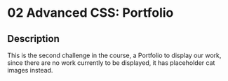 # 02 Advanced CSS: Portfolio

## Description
This is the second challenge in the course, a Portfolio to display our work, since there are no work currently to be displayed, it has placeholder cat images instead.